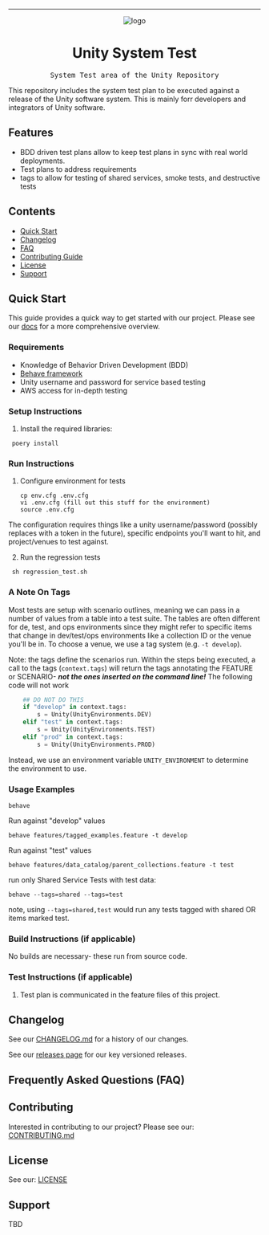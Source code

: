 <!-- Header block for project -->
<hr>

<div align="center">

![logo](https://user-images.githubusercontent.com/3129134/163255685-857aa780-880f-4c09-b08c-4b53bf4af54d.png)

<h1 align="center">Unity System Test</h1>
<!-- ☝️ Replace with your repo name ☝️ -->

</div>

<pre align="center">System Test area of the Unity Repository</pre>
<!-- ☝️ Replace with a single sentence describing the purpose of your repo / proj ☝️ -->

<!-- Header block for project -->
<!--
[INSERT YOUR BADGES HERE (SEE: https://shields.io)] [![Contributor Covenant](https://img.shields.io/badge/Contributor%20Covenant-2.1-4baaaa.svg)](code_of_conduct.md)
 ☝️ Add badges via: https://shields.io e.g. ![](https://img.shields.io/github/your_chosen_action/your_org/your_repo) ☝️ -->

<!--
[INSERT SCREENSHOT OF YOUR SOFTWARE, IF APPLICABLE]
 ☝️ Screenshot of your software (if applicable) via ![](https://uri-to-your-screenshot) ☝️ -->

<!--[INSERT MORE DETAILED DESCRIPTION OF YOUR REPOSITORY HERE]
 ☝️ Replace with a more detailed description of your repository, including why it was made and whom its intended for.  ☝️ -->
This repository includes the system test plan to be executed against a release of the Unity software system. This is mainly forr developers and integrators of Unity software.

<!--
[INSERT LIST OF IMPORTANT PROJECT / REPO LINKS HERE]
<!-- example links>
[Website](INSERT WEBSITE LINK HERE) | [Docs/Wiki](INSERT DOCS/WIKI SITE LINK HERE) | [Discussion Board](INSERT DISCUSSION BOARD LINK HERE) | [Issue Tracker](INSERT ISSUE TRACKER LINK HERE)
-->

## Features

* BDD driven test plans allow to keep test plans in sync with real world deployments.
* Test plans to address requirements
* tags to allow for testing of shared services, smoke tests, and destructive tests


## Contents

* [Quick Start](#quick-start)
* [Changelog](#changelog)
* [FAQ](#frequently-asked-questions-faq)
* [Contributing Guide](#contributing)
* [License](#license)
* [Support](#support)

## Quick Start

This guide provides a quick way to get started with our project. Please see our [docs](https://unity-sds.gitbook.io/docs/system-lifecycle/testing) for a more comprehensive overview.

### Requirements

* Knowledge of Behavior Driven Development (BDD)
* [Behave framework](https://behave.readthedocs.io/en/stable/)
* Unity username and password for service based testing
* AWS access for in-depth testing


### Setup Instructions

1. Install the required libraries:
  ```
   poery install
  ```

<!-- ☝️ Replace with a numbered list of how to set up your software prior to running ☝️ -->

### Run Instructions
1. Configure environment for tests
    ```
    cp env.cfg .env.cfg
    vi .env.cfg (fill out this stuff for the environment)
    source .env.cfg
    ```
The configuration requires things like a unity username/password (possibly replaces with a token in the future), specific endpoints you'll want to hit, and project/venues to test against.


2. Run the regression tests
  ```
   sh regression_test.sh
  ```

### A Note On Tags

Most tests are setup with scenario outlines, meaning we can pass in a number of values from a table into a test suite. The tables are often different for de, test, and ops environments since they might refer to specific items that change in dev/test/ops environments like a collection ID or the venue you'll be in. To choose a venue, we use a tag system (e.g. `-t develop`).

Note: the tags define the scenarios run. Within the steps being executed, a call to the tags (`context.tags`) will return the tags annotating the FEATURE or SCENARIO- ***not the ones inserted on the command line!*** The following code will not work

```python
    ## DO NOT DO THIS
    if "develop" in context.tags:
        s = Unity(UnityEnvironments.DEV)
    elif "test" in context.tags:
        s = Unity(UnityEnvironments.TEST)
    elif "prod" in context.tags:
        s = Unity(UnityEnvironments.PROD)
```
Instead, we use an environment variable `UNITY_ENVIRONMENT` to determine the environment to use.

### Usage Examples

```
behave
```

Run against "develop" values
```
behave features/tagged_examples.feature -t develop
```

Run against "test" values
```
behave features/data_catalog/parent_collections.feature -t test
```

run only Shared Service Tests with test data:
```
behave --tags=shared --tags=test
```

note, using `--tags=shared,test` would run any tests tagged with shared OR items marked test.

### Build Instructions (if applicable)

No builds are necessary- these run from source code.

### Test Instructions (if applicable)

1. Test plan is communicated in the feature files of this project.

## Changelog

See our [CHANGELOG.md](CHANGELOG.md) for a history of our changes.

See our [releases page](https://github.com/unity-sds/unity-system-test/releases) for our key versioned releases.

<!-- ☝️ Replace with links to your changelog and releases page ☝️ -->

## Frequently Asked Questions (FAQ)

<!--
[INSERT LINK TO FAQ PAGE OR PROVIDE FAQ INLINE HERE]
 example link to FAQ PAGE>
Questions about our project? Please see our: [FAQ]([INSERT LINK TO FAQ / DISCUSSION BOARD])
-->

<!-- example FAQ inline format>
1. Question 1
   - Answer to question 1
2. Question 2
   - Answer to question 2
-->

<!-- example FAQ inline with no questions yet>
No questions yet. Propose a question to be added here by reaching out to our contributors! See support section below.
-->

<!-- ☝️ Replace with a list of frequently asked questions from your project, or post a link to your FAQ on a discussion board ☝️ -->

## Contributing

Interested in contributing to our project? Please see our: [CONTRIBUTING.md](CONTRIBUTING.md)

## License

See our: [LICENSE](LICENSE)

## Support

TBD

<!-- example list of contacts>
Key points of contact are: [@github-user-1](link to github profile) [@github-user-2](link to github profile)
-->

<!-- ☝️ Replace with the key individuals who should be contacted for questions ☝️ -->

